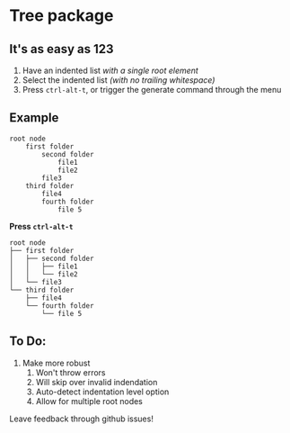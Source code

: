 # Tree package

## It's as easy as 123

1. Have an indented list *with a single root element*
2. Select the indented list *(with no trailing whitespace)*
3. Press `ctrl-alt-t`, or trigger the generate command through the menu

## Example

```
root node
    first folder
        second folder
            file1
            file2
        file3
    third folder
        file4
        fourth folder
            file 5
```

**Press `ctrl-alt-t`**

```
root node
├── first folder
│   ├── second folder
│   │   ├── file1
│   │   └── file2
│   └── file3
└── third folder
    ├── file4
    └── fourth folder
        └── file 5
```

## To Do:

1. Make more robust
    1. Won't throw errors
    2. Will skip over invalid indendation
    3. Auto-detect indentation level option
    4. Allow for multiple root nodes

Leave feedback through github issues!
